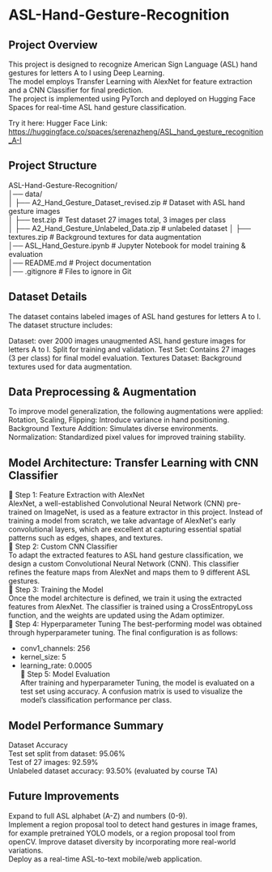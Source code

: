 # ASL-Hand-Gesture-Recognition

## Project Overview

This project is designed to recognize American Sign Language (ASL) hand gestures for letters A to I using Deep Learning.  
The model employs Transfer Learning with AlexNet for feature extraction and a CNN Classifier for final prediction.   
The project is implemented using PyTorch and deployed on Hugging Face Spaces for real-time ASL hand gesture classification.  

Try it here: Hugger Face Link:
https://huggingface.co/spaces/serenazheng/ASL_hand_gesture_recognition_A-I  

## Project Structure
ASL-Hand-Gesture-Recognition/  
│── data/  
│   ├── A2_Hand_Gesture_Dataset_revised.zip  # Dataset with ASL hand gesture images  
│   ├── test.zip  # Test dataset 27 images total, 3 images per class  
│   ├── A2_Hand_Gesture_Unlabeled_Data.zip  # unlabeled dataset
│   ├── textures.zip  # Background textures for data augmentation  
│── ASL_Hand_Gesture.ipynb  # Jupyter Notebook for model training & evaluation  
│── README.md  # Project documentation  
│── .gitignore  # Files to ignore in Git  

## Dataset Details

The dataset contains labeled images of ASL hand gestures for letters A to I. The dataset structure includes:

Dataset: over 2000 images unaugmented ASL hand gesture images for letters A to I. Split for training and validation.
Test Set: Contains 27 images (3 per class) for final model evaluation.
Textures Dataset: Background textures used for data augmentation.

## Data Preprocessing & Augmentation  
To improve model generalization, the following augmentations were applied:  
Rotation, Scaling, Flipping: Introduce variance in hand positioning.  
Background Texture Addition: Simulates diverse environments.  
Normalization: Standardized pixel values for improved training stability.  

## Model Architecture: Transfer Learning with CNN Classifier
🔹 Step 1: Feature Extraction with AlexNet  
AlexNet, a well-established Convolutional Neural Network (CNN) pre-trained on ImageNet, is used as a feature extractor in this project. Instead of training a model from scratch, we take advantage of AlexNet's early convolutional layers, which are excellent at capturing essential spatial patterns such as edges, shapes, and textures.  
🔹 Step 2: Custom CNN Classifier  
To adapt the extracted features to ASL hand gesture classification, we design a custom Convolutional Neural Network (CNN). This classifier refines the feature maps from AlexNet and maps them to 9 different ASL gestures.  
🔹 Step 3: Training the Model  
Once the model architecture is defined, we train it using the extracted features from AlexNet. The classifier is trained using a CrossEntropyLoss function, and the weights are updated using the Adam optimizer.  
🔹 Step 4: Hyperparameter Tuning
The best-performing model was obtained through hyperparameter tuning. The final configuration is as follows:  
  - conv1_channels: 256  
  - kernel_size: 5  
  - learning_rate: 0.0005  
🔹 Step 5: Model Evaluation  
After training and hyperparameter Tuning, the model is evaluated on a test set using accuracy. A confusion matrix is used to visualize the model’s classification performance per class.  

## Model Performance Summary
Dataset	Accuracy  
Test set split from dataset: 95.06%  
Test of 27 images: 92.59%  
Unlabeled dataset accuracy: 93.50%  (evaluated by course TA)

## Future Improvements  
Expand to full ASL alphabet (A-Z) and numbers (0-9).  
Implement a region proposal tool to detect hand gestures in image frames, for example pretrained YOLO models, or a region proposal tool from openCV.
Improve dataset diversity by incorporating more real-world variations.  
Deploy as a real-time ASL-to-text mobile/web application.  


